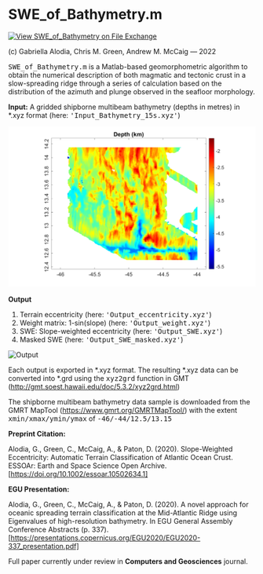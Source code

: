 # SWE_of_Bathymetry.m

[![View SWE_of_Bathymetry on File Exchange](https://www.mathworks.com/matlabcentral/images/matlab-file-exchange.svg)](https://www.mathworks.com/matlabcentral/fileexchange/108139-swe_of_bathymetry)

(c) Gabriella Alodia, Chris M. Green, Andrew M. McCaig &#8212; 2022

<tt>SWE_of_Bathymetry.m</tt> is a Matlab-based geomorphometric algorithm to obtain the numerical description of both magmatic and tectonic crust in a slow-spreading ridge through a series of calculation based on the distribution of the azimuth and plunge observed in the seafloor morphology.

<b>Input:</b>
A gridded shipborne multibeam bathymetry (depths in metres) in *.xyz format (here: <tt>'Input_Bathymetry_15s.xyz'</tt>)

![Input](https://github.com/gabriella-alodia/SWE_of_Bathymetry/blob/main/Figure_Input.png)

<b>Output</b>
1. Terrain eccentricity (here: <tt>'Output_eccentricity.xyz'</tt>)
2. Weight matrix: 1-sin(slope) (here: <tt>'Output_weight.xyz'</tt>)
3. SWE: Slope-weighted eccentricity (here: <tt>'Output_SWE.xyz'</tt>)
4. Masked SWE (here: <tt>'Output_SWE_masked.xyz'</tt>)

![Output](https://github.com/gabriella-alodia/SWE_of_Bathymetry/blob/main/Figure_Output.png)

Each output is exported in *.xyz format. The resulting *.xyz data can be converted into *.grd using the <tt>xyz2grd</tt> function in GMT (http://gmt.soest.hawaii.edu/doc/5.3.2/xyz2grd.html)

The shipborne multibeam bathymetry data sample is downloaded from the GMRT MapTool (https://www.gmrt.org/GMRTMapTool/) with the extent <tt>xmin/xmax/ymin/ymax</tt> of <tt>-46/-44/12.5/13.15</tt>

<b>Preprint Citation:</b>

Alodia, G., Green, C., McCaig, A., & Paton, D. (2020). Slope-Weighted Eccentricity: Automatic Terrain Classification of Atlantic Ocean Crust. ESSOAr: Earth and Space Science Open Archive. [https://doi.org/10.1002/essoar.10502634.1]

<b>EGU Presentation:</b>

Alodia, G., Green, C., McCaig, A., & Paton, D. (2020). A novel approach for oceanic spreading terrain classification at the Mid-Atlantic Ridge using Eigenvalues of high-resolution bathymetry. In EGU General Assembly Conference Abstracts (p. 337). [https://presentations.copernicus.org/EGU2020/EGU2020-337_presentation.pdf]

Full paper currently under review in <b>Computers and Geosciences</b> journal.
